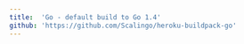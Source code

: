 ```yaml
---
title:	'Go - default build to Go 1.4'
github: 'https://github.com/Scalingo/heroku-buildpack-go'
---
```

